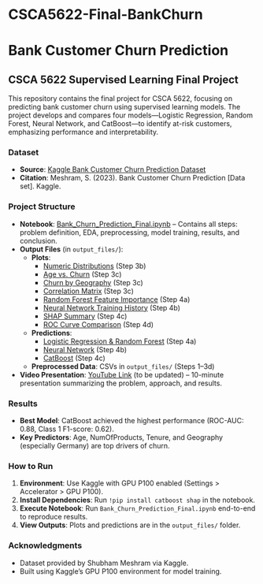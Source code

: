 # CSCA5622-Final-BankChurn

# Bank Customer Churn Prediction

## CSCA 5622 Supervised Learning Final Project

This repository contains the final project for CSCA 5622, focusing on predicting bank customer churn using supervised learning models. The project develops and compares four models—Logistic Regression, Random Forest, Neural Network, and CatBoost—to identify at-risk customers, emphasizing performance and interpretability.

### Dataset
- **Source**: [Kaggle Bank Customer Churn Prediction Dataset](https://www.kaggle.com/datasets/shubhammeshram5797/bank-customer-churn-prediction)
- **Citation**: Meshram, S. (2023). Bank Customer Churn Prediction [Data set]. Kaggle.

### Project Structure
- **Notebook**: [Bank_Churn_Prediction_Final.ipynb](Bank_Churn_Prediction_Final.ipynb) – Contains all steps: problem definition, EDA, preprocessing, model training, results, and conclusion.
- **Output Files** (in `output_files/`):
  - **Plots**:
    - [Numeric Distributions](output_files/numeric_distributions.png) (Step 3b)
    - [Age vs. Churn](output_files/age_vs_churn.png) (Step 3c)
    - [Churn by Geography](output_files/churn_geography.png) (Step 3c)
    - [Correlation Matrix](output_files/correlation_matrix.png) (Step 3c)
    - [Random Forest Feature Importance](output_files/feature_importance_rf.png) (Step 4a)
    - [Neural Network Training History](output_files/nn_training_history.png) (Step 4b)
    - [SHAP Summary](output_files/shap_summary.png) (Step 4c)
    - [ROC Curve Comparison](output_files/roc_curve.png) (Step 4d)
  - **Predictions**:
    - [Logistic Regression & Random Forest](output_files/lr_rf_predictions.csv) (Step 4a)
    - [Neural Network](output_files/nn_predictions.csv) (Step 4b)
    - [CatBoost](output_files/cb_predictions.csv) (Step 4c)
  - **Preprocessed Data**: CSVs in `output_files/` (Steps 1–3d)
- **Video Presentation**: [YouTube Link](#) (to be updated) – 10-minute presentation summarizing the problem, approach, and results.

### Results
- **Best Model**: CatBoost achieved the highest performance (ROC-AUC: 0.88, Class 1 F1-score: 0.62).
- **Key Predictors**: Age, NumOfProducts, Tenure, and Geography (especially Germany) are top drivers of churn.

### How to Run
1. **Environment**: Use Kaggle with GPU P100 enabled (Settings > Accelerator > GPU P100).
2. **Install Dependencies**: Run `!pip install catboost shap` in the notebook.
3. **Execute Notebook**: Run `Bank_Churn_Prediction_Final.ipynb` end-to-end to reproduce results.
4. **View Outputs**: Plots and predictions are in the `output_files/` folder.

### Acknowledgments
- Dataset provided by Shubham Meshram via Kaggle.
- Built using Kaggle’s GPU P100 environment for model training.
